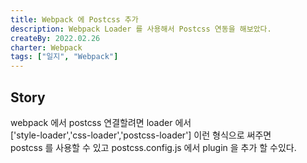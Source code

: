```yaml
---
title: Webpack 에 Postcss 추가
description: Webpack Loader 를 사용해서 Postcss 연동을 해보았다.
createBy: 2022.02.26
charter: Webpack
tags: ["일지", "Webpack"]
---
```


## Story

webpack 에서 postcss 연결할려면 loader 에서  
['style-loader','css-loader','postcss-loader'] 이런 형식으로 써주면  
postcss 를 사용할 수 있고 postcss.config.js 에서 plugin 을 추가 할 수있다.
